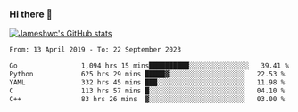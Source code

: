 ### Hi there 👋

[![Jameshwc's GitHub stats](https://github-readme-stats.vercel.app/api?username=jameshwc)](https://github.com/anuraghazra/github-readme-stats)

<!--START_SECTION:waka-->

```txt
From: 13 April 2019 - To: 22 September 2023

Go                1,094 hrs 15 mins██████████░░░░░░░░░░░░░░░   39.41 %
Python            625 hrs 29 mins █████▓░░░░░░░░░░░░░░░░░░░   22.53 %
YAML              332 hrs 45 mins ███░░░░░░░░░░░░░░░░░░░░░░   11.98 %
C                 113 hrs 57 mins █░░░░░░░░░░░░░░░░░░░░░░░░   04.10 %
C++               83 hrs 26 mins  ▓░░░░░░░░░░░░░░░░░░░░░░░░   03.00 %
```

<!--END_SECTION:waka-->